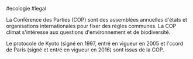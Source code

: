 #ecologie #legal 

La Conférence des Parties (COP) sont des assemblées annuelles d'états et organisations internationales pour fixer des règles communes. La COP climat s'intéresse aux questions d'environnement et de biodiversité.

Le protocole de Kyoto (signé en 1997, entré en vigueur en 2005 et l'ccord de Paris (signé et entré en vigueur en 2016) sont issus de la COP.